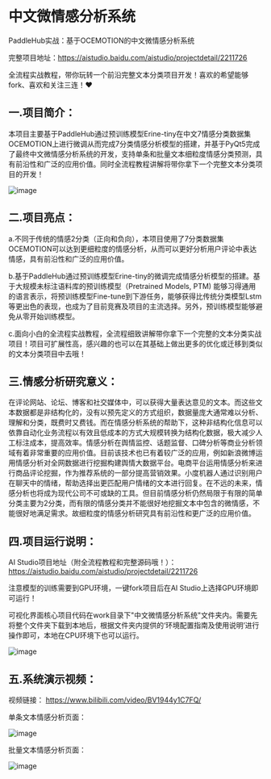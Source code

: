 # 中文微情感分析系统
PaddleHub实战：基于OCEMOTION的中文微情感分析系统

完整项目地址：https://aistudio.baidu.com/aistudio/projectdetail/2211726

全流程实战教程，带你玩转一个前沿完整文本分类项目开发！喜欢的希望能够fork、喜欢和关注三连！❤

## 一.项目简介：
本项目主要基于PaddleHub通过预训练模型Erine-tiny在中文7情感分类数据集OCEMOTION上进行微调从而完成7分类情感分析模型的搭建，并基于PyQt5完成了最终中文微情感分析系统的开发，支持单条和批量文本细粒度情感分类预测，具有前沿性和广泛的应用价值。同时全流程教程讲解将带你拿下一个完整文本分类项目的开发！

![image](https://github.com/hchhtc123/Emotion-analysis-system/blob/main/route.png)

##  二.项目亮点：
a.不同于传统的情感2分类（正向和负向），本项目使用了7分类数据集OCEMOTION可以达到更细粒度的情感分析，从而可以更好分析用户评论中表达情感，具有前沿性和广泛的应用价值。

b.基于PaddleHub通过预训练模型Erine-tiny的微调完成情感分析模型的搭建。基于大规模未标注语料库的预训练模型（Pretrained Models, PTM) 能够习得通用的语言表示，将预训练模型Fine-tune到下游任务，能够获得比传统分类模型Lstm等更出色的表现，也成为了目前竞赛及项目的主流选择。另外，预训练模型能够避免从零开始训练模型。

c.面向小白的全流程实战教程，全流程细致讲解带你拿下一个完整的文本分类实战项目！项目可扩展性高，感兴趣的也可以在其基础上做出更多的优化或迁移到类似的文本分类项目中去哦！

## 三.情感分析研究意义：
在评论网站、论坛、博客和社交媒体中，可以获得大量表达意见的文本。而这些文本数据都是非结构化的，没有以预先定义的方式组织，数据量庞大通常难以分析、理解和分类，既费时又费钱。而在情感分析系统的帮助下，这种非结构化信息可以依靠自动化业务流程以有效且低成本的方式大规模转换为结构化数据，极大减少人工标注成本，提高效率。情感分析在舆情监控、话题监督、口碑分析等商业分析领域有着非常重要的应用价值。目前该技术也已有着较广泛的应用，例如新浪微博运用情感分析对全网数据进行挖掘构建舆情大数据平台。电商平台运用情感分析来进行商品评论挖掘，作为推荐系统的一部分提高营销效果。小度机器人通过识别用户在聊天中的情绪，帮助选择出更匹配用户情绪的文本进行回复。在不远的未来，情感分析也将成为现代公司不可或缺的工具。但目前情感分析仍然局限于有限的简单分类主要为2分类，而有限的情感分类并不能很好地挖掘文本中包含的微情感，不能很好地满足需求。故细粒度的情感分析研究具有前沿性和更广泛的应用价值。

## 四.项目运行说明：
AI Studio项目地址（附全流程教程和完整源码哦！）：https://aistudio.baidu.com/aistudio/projectdetail/2211726

注意模型的训练需要到GPU环境，一键fork项目后在AI Studio上选择GPU环境即可运行！

可视化界面核心项目代码在work目录下"中文微情感分析系统"文件夹内。需要先将整个文件夹下载到本地后，根据文件夹内提供的‘环境配置指南及使用说明’进行操作即可，本地在CPU环境下也可以运行。

![image](https://github.com/hchhtc123/Emotion-analysis-system/blob/main/start.png)

## 五.系统演示视频：
视频链接： https://www.bilibili.com/video/BV1944y1C7FQ/

单条文本情感分析页面：

![image](https://github.com/hchhtc123/Emotion-analysis-system/blob/main/demonstration1.png)

批量文本情感分析页面：

![image](https://github.com/hchhtc123/Emotion-analysis-system/blob/main/demonstration2.png)
